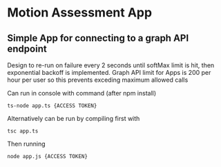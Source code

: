 # Motion Assessment App
## Simple App for connecting to a graph API endpoint

Design to re-run on failure every 2 seconds until softMax limit is hit, then exponential backoff is implemented. 
Graph API limit for Apps is 200 per hour per user so this prevents exceding maximum allowed calls

Can run in console with command (after npm install)
```
ts-node app.ts {ACCESS TOKEN}
```

Alternatively can be run by compiling first with
```
tsc app.ts
```
Then running
```
node app.js {ACCESS TOKEN}
```
